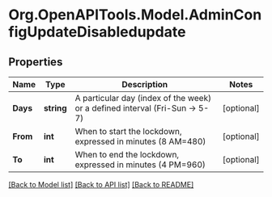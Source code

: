 
# Org.OpenAPITools.Model.AdminConfigUpdateDisabledupdate

## Properties

Name | Type | Description | Notes
------------ | ------------- | ------------- | -------------
**Days** | **string** | A particular day (index of the week) or a defined interval (Fri-Sun -&gt; 5-7) | [optional] 
**From** | **int** | When to start the lockdown, expressed in minutes (8 AM&#x3D;480) | [optional] 
**To** | **int** | When to end the lockdown, expressed in minutes (4 PM&#x3D;960) | [optional] 

[[Back to Model list]](../README.md#documentation-for-models)
[[Back to API list]](../README.md#documentation-for-api-endpoints)
[[Back to README]](../README.md)

